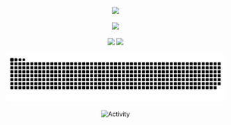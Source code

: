 <div align="center">

<img src="https://github-readme-streak-stats.herokuapp.com/?user=sc-zhang&theme=dark" /><br><br>
<img src="https://github-profile-trophy.vercel.app/?username=sc-zhang&theme=gruvbox&row=1&column=6&no-frame=true&no-bg=true" /><br><br>
<img height="137px" src="https://github-readme-stats-git-masterrstaa-rickstaa.vercel.app/api?username=sc-zhang&show_icons=true&card_width=500&line_height=21&theme=dark" />
<img height="137px" src="https://github-readme-stats-git-masterrstaa-rickstaa.vercel.app/api/top-langs/?username=sc-zhang&layout=compact&card_width=450&langs_count=6&theme=dark" /><br><br>
![](https://github.com/sc-zhang/sc-zhang/blob/output/github-contribution-grid-snake-dark.svg)<br><br>
<img src="https://github-readme-activity-graph.cyclic.app/graph?username=sc-zhang&theme=github-compact&hide_border=true" alt="Activity"/>
</div>
